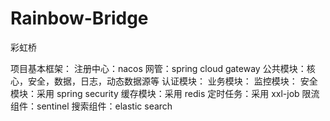 # Rainbow-Bridge
彩虹桥


项目基本框架：
注册中心：nacos
网管：spring cloud gateway
公共模块：核心，安全，数据，日志，动态数据源等
认证模块：
业务模块：
监控模块：
安全模块：采用 spring security
缓存模块：采用 redis
定时任务：采用 xxl-job
限流组件：sentinel
搜索组件：elastic search